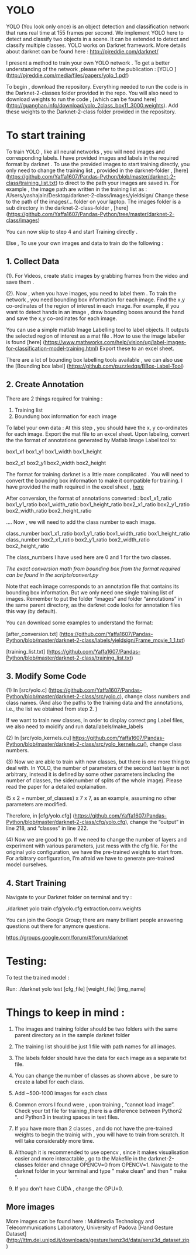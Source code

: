 # YOLO 
YOLO (You look only once) is an object detection and classification network that runs  real time at 155 frames per second. We implement YOLO here to detect and classify two objects in a scene. It can be extended to detect and classify multiple classes. YOLO works on Darknet framework. More details about darknet can be found here :  http://pjreddie.com/darknet/

I present a method to train your own YOLO network . 
To get a better understanding of the network ,please refer to the publication :  [YOLO ] (http://pjreddie.com/media/files/papers/yolo_1.pdf)

To begin , download the repository. Everything needed to run the code is in the Darknet-2-classes folder provided in the repo. 
You will also need to download  weights to run the code , [which  can be found here] (http://guanghan.info/download/yolo_2class_box11_3000.weights).
Add these weights to the Darknet-2-class folder provided in the repository. 


# To start training  
To train YOLO , like all neural networks , you will need images and corresponding labels. 
I have provided images and  labels in the required format by  darknet . To use the provided images to start training directly, you only need to change the training list , provided in the darknet-folder , [here] (https://github.com/Yaffa1607/Pandas-Python/blob/master/darknet-2-class/training_list.txt) to direct to the path your images are saved in. 
For example , the image path are written in the training list as : 
/Users/yashajain/Desktop/darknet-2-class/images/yieldsign/
Change these to the path of the images/... folder on your laptop. The images folder is a sub directory in the darknet-2-class-folder , [here] (https://github.com/Yaffa1607/Pandas-Python/tree/master/darknet-2-class/images)

You can now  skip to step 4 and start Training directly .

Else , To use your own images and data to train do the following :

## 1. Collect Data 

(1). For Videos, create static images by grabbing frames from the video and save them . 

(2). Now , when you have images, you need to label them . To train the network , you need bounding box information for each image. Find  the x,y co-ordinates of the region of interest in each image. For example, if you want to detect hands in an image , draw bounding boxes  around the hand and save the x,y co-ordinates for each image. 

 You can use a simple matlab Image Labelling tool to label objects. It outputs the selected region of interest as a mat file . How to use the image labeller is found [here] (https://www.mathworks.com/help/vision/ug/label-images-for-classification-model-training.html) 
Export these to an excel sheet.

 There are a lot of bounding box labelling tools available , we can also use the  [Bounding box label] (https://github.com/puzzledqs/BBox-Label-Tool)

## 2. Create Annotation 
 There are 2 things required for training : 
1. Training list
2. Boundung box information for each image

To label your own data : 
At this step , you should have the x, y co-ordinates for each image. Export the mat file to an excel sheet. 
Upon labeling, convert the the format of annotations generated by Matlab Image Label tool to:

 box1_x1 box1_y1 box1_width box1_height

 box2_x1 box2_y1 box2_width box2_height

The format for training darknet is a little more complicated . You will need to convert the bounding box information to make it compatible for training. I have provided the math required in the excel sheet , [here](https://github.com/Yaffa1607/Pandas-Python/blob/master/darknet-2-class/Math.xlsx)

 After conversion, the format of annotations converted :
 box1_x1_ratio box1_y1_ratio box1_width_ratio box1_height_ratio
 box2_x1_ratio box2_y1_ratio box2_width_ratio box2_height_ratio

  ….
  Now , we will need to add the class number to each image. 
   
  class_number box1_x1_ratio box1_y1_ratio box1_width_ratio box1_height_ratio
  class_number box2_x1_ratio box2_y1_ratio box2_width_ratio box2_height_ratio

The class_numbers I have used here are 0 and 1 for the two classes.

 *The exact conversion math  from bounding box from the format required can be found in the scripts/convert.py*
 
 Note that each image corresponds to an annotation file that contains its bounding box information. But we only need one single training list of images. Remember to put the folder  “images” and folder “annotations” in the same parent directory, as the darknet code looks for annotation files this way (by default).

You can download some examples to understand the format:

[after_conversion.txt] (https://github.com/Yaffa1607/Pandas-Python/blob/master/darknet-2-class/labels/yieldsign/Frame_movie_1_1.txt)

[training_list.txt] (https://github.com/Yaffa1607/Pandas-Python/blob/master/darknet-2-class/training_list.txt)



## 3. Modify Some Code

(1) In [src/yolo.c] (https://github.com/Yaffa1607/Pandas-Python/blob/master/darknet-2-class/src/yolo.c), change class numbers and class names. (And also the paths to the training data and the annotations, i.e., the list we obtained from step 2. )

If we want to train new classes, in order to display correct png Label files, we also need to moidify and run data/labels/make_labels

(2) In [src/yolo_kernels.cu] https://github.com/Yaffa1607/Pandas-Python/blob/master/darknet-2-class/src/yolo_kernels.cu(), change class numbers.

(3) Now we are able to train with new classes, but there is one more thing to deal with. In YOLO, the number of parameters of the second last layer is not arbitrary, instead it is defined by some other parameters including the number of classes, the side(number of splits of the whole image). Please read the paper for a detailed explaination.

(5 x 2 + number_of_classes) x 7 x 7, as an example, assuming no other parameters are modified.

Therefore, in [cfg/yolo.cfg] (https://github.com/Yaffa1607/Pandas-Python/blob/master/darknet-2-class/cfg/yolo.cfg), change the “output” in line 218, and “classes” in line 222.

(4) Now we are good to go. If we need to change the number of layers and experiment with various parameters, just mess with the cfg file. For the original yolo configuration, we have the pre-trained weights to start from. For arbitrary configuration, I’m afraid we have to generate pre-trained model ourselves.


## 4. Start Training

Navigate to your Darknet folder on terminal and try : 

./darknet yolo train cfg/yolo.cfg extraction.conv.weights

You can join the  Google Group; there are many brilliant people answering questions out there for anymore questions. 

https://groups.google.com/forum/#!forum/darknet


# Testing: 
To test the trained model :

Run: ./darknet yolo test [cfg_file] [weight_file] [img_name]





# Things to keep in mind : 

1. The images and training folder should be two folders with the same parent directory as in the sample darknet folder

2. The training list should be just 1 file with  path names for all images. 

3. The labels folder should have the data for each image as a separate txt file. 

4. You can change the number of  classes as shown above , be sure to create a label for each class. 

5. Add ~500-1000 images for each class

6. Common errors I found were , upon training , “cannot load image”. Check your txt file for training ,there is a difference between Python2 and Python3 in treating spaces in text files.

7. If you have more than 2 classes , and do not have the pre-trained weights to begin the trainig with , you will have to train from scratch. It will take considerably more time. 

8. Although it is recommended to use opencv , since it makes visualisation easier and more interactable ,  go to the Makefile in the darknet-2-classes folder  and chnage OPENCV=0 from OPENCV=1. Navigate to the darknet folder in your terminal and  type " make clean" and then " make ".

9. If you don't have CUDA , change the GPU=0. 



## More images
More images can be found here : Multimedia Technology and Telecommunications Laboratory, University of Padova
[Hand Gesture Dataset] (http://lttm.dei.unipd.it/downloads/gesture/senz3d/data/senz3d_dataset.zip)

